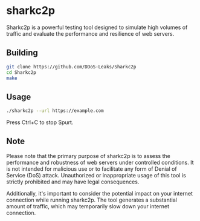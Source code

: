 # sharkc2p

Sharkc2p is a powerful testing tool designed to simulate high volumes of traffic and evaluate the performance and resilience of web servers.

## Building

```bash
git clone https://github.com/DDoS-Leaks/Sharkc2p
cd Sharkc2p
make
```

## Usage

```bash
./sharkc2p --url https://example.com
```
Press Ctrl+C to stop Spurt.

## Note

Please note that the primary purpose of sharkc2p is to assess the performance and robustness of web servers under controlled conditions. It is not intended for malicious use or to facilitate any form of Denial of Service (DoS) attack. Unauthorized or inappropriate usage of this tool is strictly prohibited and may have legal consequences.

Additionally, it's important to consider the potential impact on your internet connection while running sharkc2p. The tool generates a substantial amount of traffic, which may temporarily slow down your internet connection.
